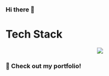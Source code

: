 ### Hi there 👋

# Tech Stack


<p align="center">
  <a href="(https://skillicons.dev/icons?">
    <img src="https://skillicons.dev/icons?i=js,html,css,aws,docker,figma,gcp,git,github,mongodb,mysql,netlify,nodejs,postgres,postman,react,redux,tailwind,visualstudio,expressjs,npm,notion,slack" />
  </a>
</p>


 ### 🔎 Check out my portfolio!

<!--
**malvinamaria/malvinamaria** is a ✨ _special_ ✨ repository because its `README.md` (this file) appears on your GitHub profile.

Here are some ideas to get you started:

- 🔭 I’m currently working on ...
- 🌱 I’m currently learning ...
- 👯 I’m looking to collaborate on ...
- 🤔 I’m looking for help with ...
- 💬 Ask me about ...
- 📫 How to reach me: mmpolak@protonmail.com
- ⚡ Fun fact: ...
-->
